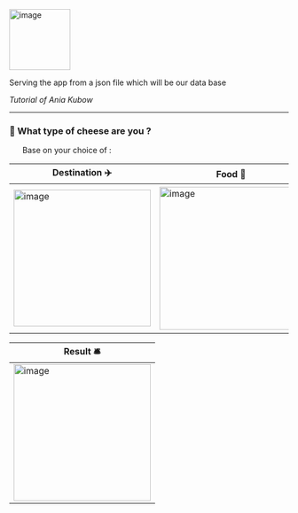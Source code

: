  <img width="110" alt="image" src="https://user-images.githubusercontent.com/58277625/207376950-3df53f12-51fb-4a81-9691-00dfc91e7c2e.png">


<p>Serving the app from a json file which will be our data base</p>
<i>Tutorial of Ania Kubow </i>
<hr>
<div>
   <h3>🧀 What type of cheese are you ?</h3>
   <ul>
      <p>Base on your choice of :</p>
     
</div>


Destination ✈️| Food 🍔 | Home 🏠| 
------------ | ------------- | -------------
<img width="247" alt="image" src="https://user-images.githubusercontent.com/58277625/207376182-2b340a31-0b8b-4402-8d4c-c96e62122594.png">| <img width="258" alt="image" src="https://user-images.githubusercontent.com/58277625/207376391-5e8edc19-a7e8-4323-9aaf-d7b086416275.png"> | <img width="263" alt="image" src="https://user-images.githubusercontent.com/58277625/207376572-d828f710-b5af-48db-bb1a-f242ed89e634.png">



Result 🛎️  |
------------ | 
<img width="247" alt="image" src="https://user-images.githubusercontent.com/58277625/207376762-4e7b7481-4c6b-49f6-93f1-4e4a1a64511a.png"> | Content in the second column
